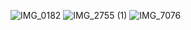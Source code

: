 ![IMG_0182](https://github.com/bebu6788/Digital-Portfolio/assets/95314503/ee6bd6a6-71a8-4059-9247-d709fbe0465c)
![IMG_2755 (1)](https://github.com/bebu6788/Digital-Portfolio/assets/95314503/315ce445-9fa0-4bec-b2b1-65724a92487e)
![IMG_7076](https://github.com/bebu6788/Digital-Portfolio/assets/95314503/6da49195-8771-46ff-8e0a-ef97c633b3be)
